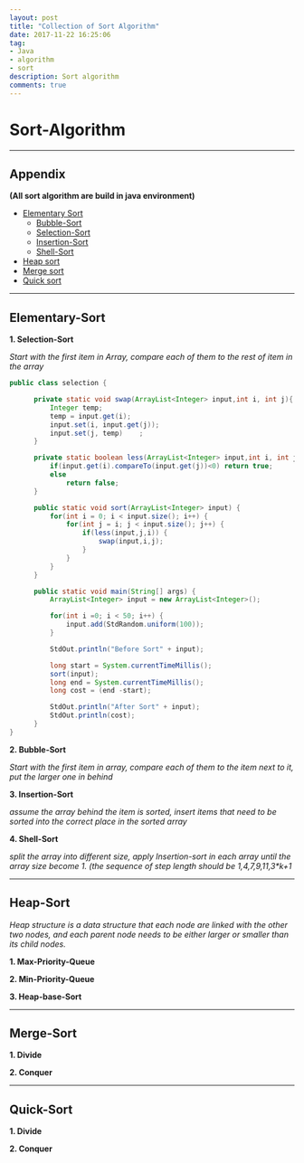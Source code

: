```yaml
---
layout: post
title: "Collection of Sort Algorithm"
date: 2017-11-22 16:25:06
tag:
- Java
- algorithm
- sort
description: Sort algorithm
comments: true
---
```

# Sort-Algorithm
<hr />

## Appendix
**(All sort algorithm are build in java environment)**

* [Elementary Sort](#Elementary-sort)
  * [Bubble-Sort](#Bubble-sort)
  * [Selection-Sort](#Selection-sort)
  * [Insertion-Sort](#Insertion-sort)
  * [Shell-Sort](#Shell-sort)
* [Heap sort](#Heap-sort)
* [Merge sort](#Merge-sort)
* [Quick sort](#Quick-sort)

<hr />

## Elementary-Sort<a id ='Elementary-sort'></a>
**1. Selection-Sort<a id ='Bubble-sort'></a>**

_Start with the first item in Array, compare each of them to the rest of item in the array_

```java
public class selection {

	  private static void swap(ArrayList<Integer> input,int i, int j){
		  Integer temp;
		  temp = input.get(i);
		  input.set(i, input.get(j));
		  input.set(j, temp)	;
	  }

	  private static boolean less(ArrayList<Integer> input,int i, int j) {
		  if(input.get(i).compareTo(input.get(j))<0) return true;
		  else
			  return false;
	  }

	  public static void sort(ArrayList<Integer> input) {
		  for(int i = 0; i < input.size(); i++) {
			  for(int j = i; j < input.size(); j++) {
				  if(less(input,j,i)) {
					  swap(input,i,j);
				  }
			  }
		  }
	  }

	  public static void main(String[] args) {
		  ArrayList<Integer> input = new ArrayList<Integer>();

		  for(int i =0; i < 50; i++) {
			  input.add(StdRandom.uniform(100));
		  }

		  StdOut.println("Before Sort" + input);

		  long start = System.currentTimeMillis();
		  sort(input);
		  long end = System.currentTimeMillis();
		  long cost = (end -start);

		  StdOut.println("After Sort" + input);
		  StdOut.println(cost);
	  }
}

```

**2. Bubble-Sort<a id ='Selection-sort'></a>**

_Start with the first item in array, compare each of them to the item next to it, put the larger one in behind_

**3. Insertion-Sort<a id ='Insertion-sort'></a>**

_assume the array behind the item is sorted, insert items that need to be sorted into the correct place in the sorted array_

**4. Shell-Sort<a id ='Shell-sort'></a>**

_split the array into different size, apply Insertion-sort in each array until the array size become 1. (the sequence of step length should be 1,4,7,9,11,3*k+1_

<hr />

## Heap-Sort<a id ='Heap-sort'></a>

_Heap structure is a data structure that each node are linked with the other two nodes, and each parent node needs to be either larger or smaller than its child nodes._

**1. Max-Priority-Queue**

**2. Min-Priority-Queue**

**3. Heap-base-Sort**

<hr />

## Merge-Sort<a id ='Merge-sort'></a>
**1. Divide**

**2. Conquer**

<hr />

## Quick-Sort<a id ='Quick-sort'></a>
**1. Divide**

**2. Conquer**
